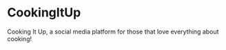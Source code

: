 # CookingItUp
Cooking It Up, a social media platform for those that love everything about cooking! 
